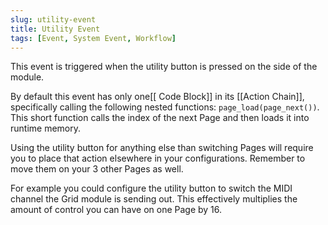 ```yaml
---
slug: utility-event
title: Utility Event
tags: [Event, System Event, Workflow]
---
```


This event is triggered when the utility button is pressed on the side of the module.

By default this event has only one[[ Code Block]] in its [[Action Chain]], specifically calling the following nested functions: `page_load(page_next())`. This short function calls the index of the next Page and then loads it into runtime memory.

Using the utility button for anything else than switching Pages will require you to place that action elsewhere in your configurations. Remember to move them on your 3 other Pages as well.

For example you could configure the utility button to switch the MIDI channel the Grid module is sending out. This effectively multiplies the amount of control you can have on one Page by 16.
